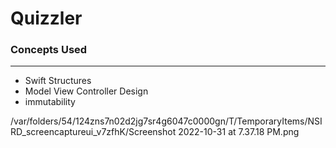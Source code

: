 #  Quizzler

### Concepts Used
-------------------------------
* Swift Structures
* Model View Controller Design
* immutability


/var/folders/54/124zns7n02d2jg7sr4g6047c0000gn/T/TemporaryItems/NSIRD_screencaptureui_v7zfhK/Screenshot 2022-10-31 at 7.37.18 PM.png
